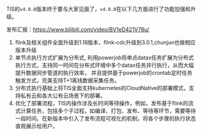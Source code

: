 TIS的`v4.0.0`版本终于要与大家见面了，`v4.0.0`在以下几方面进行了功能加强和升级。

发布汇报：https://www.bilibili.com/video/BV1eD421V78u/

1. flink及相关组件全面升级到1.18版本，flink-cdc升级到3.0.1,chunjun也做相应版本升级
2. 单节点执行方式扩展为分布式,
   利用powerjob将单点datax任务扩展为分布式执行方式，支持同一时间在分布式环境中多个datax任务并行执行，从而大幅提升数据同步管道的执行效率， 并且提供基于powerjob的crontab定时任务触发方式，完美支持T+1离线数据采集任务。
3. 分布式执行基础上将TIS全面支持kubernetes的CloudNative的部署模式，支持私有云和各大公有云场景下的部署。
4. 优化了部署流程，TIS内操作涉及长时间等待操作，例如，发布基于flink的流式计算任务，包括多个子过程，如编译、打包、发布、等待等环节，需要等待一段时间。在新版本中引入了发布流程可视化的机制，将各个步骤的执行状态直观展示给用户。
